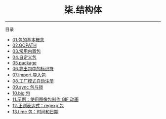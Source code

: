 <center><h1>柒.结构体</h1></center>

---

目录

- [01.包的基本概念](zh-hans/7-包/01-包的基本概念)
- [02.GOPATH](zh-hans/7-包/02-GOPATH)
- [03.常用内置包](zh-hans/7-包/03-常用内置包)
- [04.自定义包](zh-hans/7-包/04-自定义包)
- [05.package](zh-hans/7-包/05-package)
- [06.导出包中的标识符](zh-hans/7-包/06-导出包中的标识符)
- [07.import 导入包](zh-hans/7-包/07-import导入包)
- [08.工厂模式自动注册](zh-hans/7-包/08-工厂模式自动注册)
- [09.sync 包与锁](zh-hans/7-包/09-sync包与锁)
- [10.big 包](zh-hans/7-包/10-big包)
- [11.示例：使用图像包制作 GIF 动画](zh-hans/7-包/11-示例：使用图像包制作GIF动画)
- [12.正则表达式：regexp 包](zh-hans/7-包/12-正则表达式：regexp包)
- [13.time 包：时间和日期](zh-hans/7-包/13-time包：时间和日期)
